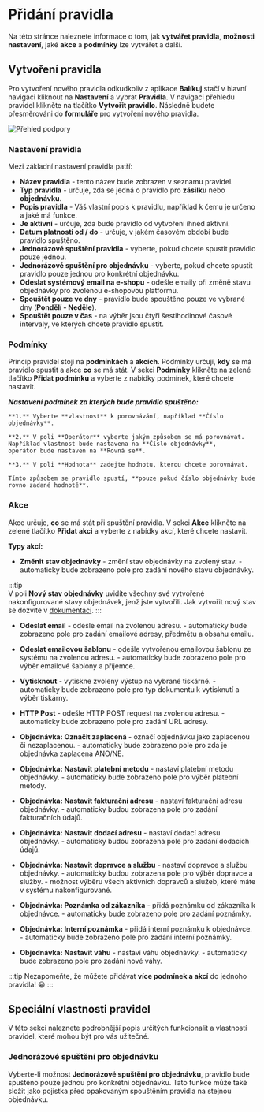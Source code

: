 ﻿---
sidebar_position: 1
---

# Přidání pravidla

Na této stránce naleznete informace o tom, jak **vytvářet pravidla**, **možnosti nastavení**, jaké **akce** a **podmínky** lze vytvářet a další.

## Vytvoření pravidla

Pro vytvoření nového pravidla odkudkoliv z aplikace **Balíkuj** stačí v hlavní navigaci kliknout na **Nastavení** a vybrat **Pravidla**.
V navigaci přehledu pravidel klikněte na tlačítko **Vytvořit pravidlo**. Následně budete přesměrováni do **formuláře** pro vytvoření nového pravidla.

![Přehled podpory](/img/settings/rules/rules-create.png)

### Nastavení pravidla

Mezi základní nastavení pravidla patří: 

- **Název pravidla** - tento název bude zobrazen v seznamu pravidel.
- **Typ pravidla** - určuje, zda se jedná o pravidlo pro **zásilku** nebo **objednávku**.
- **Popis pravidla** - Váš vlastní popis k pravidlu, například k čemu je určeno a jaké má funkce.
- **Je aktivní** - určuje, zda bude pravidlo od vytvoření ihned aktivní.
- **Datum platnosti od / do** - určuje, v jakém časovém období bude pravidlo spuštěno.
- **Jednorázové spuštění pravidla** - vyberte, pokud chcete spustit pravidlo pouze jednou.
- **Jednorázové spuštění pro objednávku** - vyberte, pokud chcete spustit pravidlo pouze jednou pro konkrétní objednávku.
- **Odeslat systémový email na e-shopu** - odešle emaily při změně stavu objednávky pro zvolenou e-shopovou platformu.
- **Spouštět pouze ve dny** - pravidlo bude spouštěno pouze ve vybrané dny (**Pondělí - Neděle**).
- **Spouštět pouze v čas** - na výběr jsou čtyři šestihodinové časové intervaly, ve kterých chcete pravidlo spustit. 

### Podmínky
Princip pravidel stojí na **podmínkách** a **akcích**. Podmínky určují, **kdy** se má pravidlo spustit a akce **co** se má stát.
V sekci **Podmínky** klikněte na zelené tlačítko **Přidat podmínku** a vyberte z nabídky podmínek, které chcete nastavit.

***Nastavení podmínek za kterých bude pravidlo spuštěno:***

	**1.** Vyberte **vlastnost** k porovnávání, například **Číslo objednávky**.

	**2.** V poli **Operátor** vyberte jakým způsobem se má porovnávat. Například vlastnost bude nastavena na **Číslo objednávky**,
	operátor bude nastaven na **Rovná se**. 

	**3.** V poli **Hodnota** zadejte hodnotu, kterou chcete porovnávat.

	Tímto způsobem se pravidlo spustí, **pouze pokud číslo objednávky bude rovno zadané hodnotě**.

### Akce
Akce určuje, **co** se má stát při spuštění pravidla. V sekci **Akce** klikněte na zelené tlačítko **Přidat akci** a vyberte z nabídky akcí, které chcete nastavit.

**Typy akcí:**

- **Změnit stav objednávky** - změní stav objednávky na zvolený stav.
        - automaticky bude zobrazeno pole pro zadání nového stavu objednávky.

:::tip   
V poli **Nový stav objednávky** uvidíte všechny své vytvořené nakonfigurované stavy objednávek, jenž jste vytvořili.
Jak vytvořit nový stav se dozvíte v [dokumentaci](/docs/documentation/settings/orders/order-states).
:::	

- **Odeslat email** - odešle email na zvolenou adresu.
        - automaticky bude zobrazeno pole pro zadání emailové adresy, předmětu a obsahu emailu.

- **Odeslat emailovou šablonu** - odešle vytvořenou emailovou šablonu ze systému na zvolenou adresu.
        - automaticky bude zobrazeno pole pro výběr emailové šablony a příjemce.

- **Vytisknout** - vytiskne zvolený výstup na vybrané tiskárně.
        - automaticky bude zobrazeno pole pro typ dokumentu k vytisknutí a výběr tiskárny.

- **HTTP Post** - odešle HTTP POST request na zvolenou adresu.
        - automaticky bude zobrazeno pole pro zadání URL adresy.

- **Objednávka: Označit zaplacená** - označí objednávku jako zaplacenou či nezaplacenou.
		- automaticky bude zobrazeno pole pro zda je objednávka zaplacena ANO/NE.

- **Objednávka: Nastavit platební metodu** - nastaví platební metodu objednávky.
		- automaticky bude zobrazeno pole pro výběr platební metody.

- **Objednávka: Nastavit fakturační adresu** - nastaví fakturační adresu objednávky.
		- automaticky budou zobrazena pole pro zadání fakturačních údajů.

- **Objednávka: Nastavit dodací adresu** - nastaví dodací adresu objednávky.
		- automaticky budou zobrazena pole pro zadání dodacích údajů.

- **Objednávka: Nastavit dopravce a službu** - nastaví dopravce a službu objednávky.
		- automaticky budou zobrazena pole pro výběr dopravce a služby.
		- možnost výběru všech aktivních dopravců a služeb, které máte v systému nakonfigurované.

- **Objednávka: Poznámka od zákazníka** - přidá poznámku od zákazníka k objednávce.
		- automaticky bude zobrazeno pole pro zadání poznámky.

- **Objednávka: Interní poznámka** - přidá interní poznámku k objednávce.
		- automaticky bude zobrazeno pole pro zadání interní poznámky.

- **Objednávka: Nastavit váhu** - nastaví váhu objednávky.
		- automaticky bude zobrazeno pole pro zadání nové váhy.


:::tip
Nezapomeňte, že můžete přidávat **více podmínek a akcí** do jednoho pravidla! :grinning:
:::


## Speciální vlastnosti pravidel

V této sekci naleznete podrobnější popis určitých funkcionalit a vlastností pravidel, které mohou být pro vás užitečné.

### Jednorázové spuštění pro objednávku

Vyberte-li možnost **Jednorázové spuštění pro objednávku**, pravidlo bude spuštěno pouze jednou pro konkrétní objednávku. Tato funkce může také složit jako pojistka před opakovaným spouštěním pravidla na stejnou objednávku.